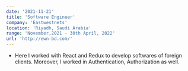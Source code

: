 ```yaml
---
date: '2021-11-21'
title: 'Software Engineer'
company: 'Eastwestnets'
location: 'Riyadh, Saudi Arabia'
range: 'November,2021 - 30th April, 2022'
url: 'http://ewn-bd.com/'
---
```


- Here I worked with React and Redux to develop softwares of foreign clients. Moreover, I worked in Authentication, Authorization as well.
